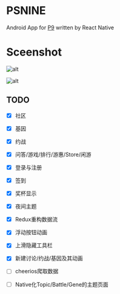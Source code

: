 # PSNINE
Android App for [P9](http://psnine.com/) written by React Native

# Sceenshot
![alt](https://smallpath.me/static/upload/201609/ZPwgVS32uWok0h4NuZfFlVPe.gif)

![alt](https://smallpath.me/static/upload/201609/uxCsfQYGiwVrkpH6fMxxNm2D.gif)

## TODO
- [x] 社区
- [x] 基因
- [x] 约战
- [x] 问答/游戏/排行/游惠/Store/闲游
- [x] 登录与注册
- [x] 签到
- [x] 奖杯显示
- [x] 夜间主题
- [x] Redux重构数据流
- [x] 浮动按钮动画
- [x] 上滑隐藏工具栏
- [x] 新建讨论/约战/基因及其动画
- [ ] cheerios爬取数据
- [ ] Native化Topic/Battle/Gene的主题页面


